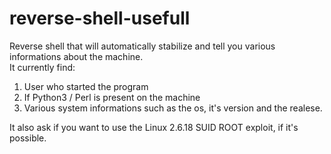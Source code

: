 # reverse-shell-usefull
Reverse shell that will automatically stabilize and tell you various informations about the machine.<br>
It currently find:
1. User who started the program
2. If Python3 / Perl is present on the machine
3. Various system informations such as the os, it's version and the realese.

It also ask if you want to use the Linux 2.6.18 SUID ROOT exploit, if it's possible.
